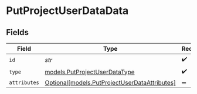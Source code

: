 # PutProjectUserDataData


## Fields

| Field                                                                                      | Type                                                                                       | Required                                                                                   | Description                                                                                |
| ------------------------------------------------------------------------------------------ | ------------------------------------------------------------------------------------------ | ------------------------------------------------------------------------------------------ | ------------------------------------------------------------------------------------------ |
| `id`                                                                                       | *str*                                                                                      | :heavy_check_mark:                                                                         | N/A                                                                                        |
| `type`                                                                                     | [models.PutProjectUserDataType](../models/putprojectuserdatatype.md)                       | :heavy_check_mark:                                                                         | N/A                                                                                        |
| `attributes`                                                                               | [Optional[models.PutProjectUserDataAttributes]](../models/putprojectuserdataattributes.md) | :heavy_minus_sign:                                                                         | N/A                                                                                        |
